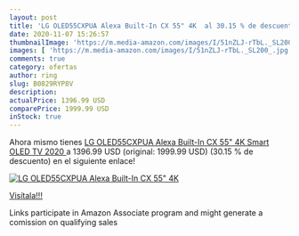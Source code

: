 ```yaml
---
layout: post
title: 'LG OLED55CXPUA Alexa Built-In CX 55" 4K  al 30.15 % de descuento'
date: 2020-11-07 15:26:57
thumbnailImage: 'https://m.media-amazon.com/images/I/51nZLJ-rTbL._SL200_.jpg'
images: [ 'https://m.media-amazon.com/images/I/51nZLJ-rTbL._SL200_.jpg' ]
comments: true
category: ofertas
author: ring
slug: B0829RYP8V
description:
actualPrice: 1396.99 USD
comparePrice: 1999.99 USD
inStock: true
---
```


Ahora mismo tienes [LG OLED55CXPUA Alexa Built-In CX 55" 4K Smart OLED TV  2020 ](https://www.amazon.com/dp/B0829RYP8V/?tag=tolees-20) a 1396.99 USD (original: 1999.99 USD) (30.15 %  de descuento) en el siguiente enlace!

[![LG OLED55CXPUA Alexa Built-In CX 55" 4K ](https://m.media-amazon.com/images/I/51nZLJ-rTbL._SL200_.jpg)](https://www.amazon.com/dp/B0829RYP8V/?tag=tolees-20)

[Visítala!!!](https://www.amazon.com/dp/B0829RYP8V/?tag=tolees-20)

Links participate in Amazon Associate program and might generate a comission on qualifying sales
